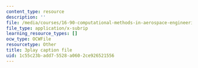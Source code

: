 ```yaml
---
content_type: resource
description: ''
file: /media/courses/16-90-computational-methods-in-aerospace-engineering-spring-2014/1c55c23badd75528a0602ce926521556_ruZ33P1ICRs.vtt
file_type: application/x-subrip
learning_resource_types: []
ocw_type: OCWFile
resourcetype: Other
title: 3play caption file
uid: 1c55c23b-add7-5528-a060-2ce926521556
---
```

